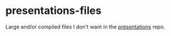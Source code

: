 # presentations-files

Large and/or compiled files I don't want in the
[presentations](https://github.com/engeir/presentations) repo.

